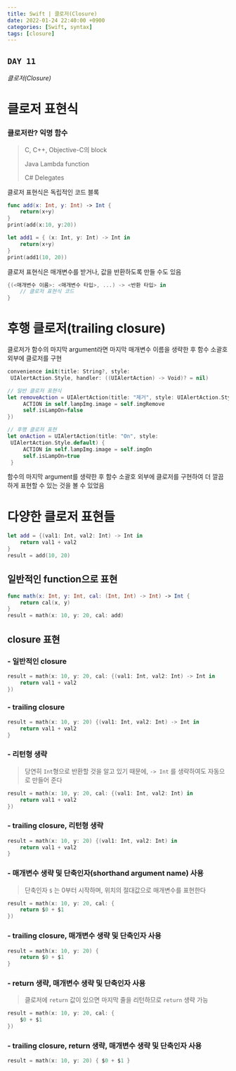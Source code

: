 ```yaml
---
title: Swift | 클로저(Closure)
date: 2022-01-24 22:40:00 +0900
categories: [Swift, syntax]
tags: [closure]
---
```


## `DAY 11`

*클로저(Closure)*

# 클로저 표현식

### 클로저란? **익명 함수**

> C, C++, Objective-C의 block
> 
> Java Lambda function
> 
> C# Delegates

클로저 표현식은 독립적인 코드 블록

```swift
func add(x: Int, y: Int) -> Int {
    return(x+y)
}
print(add(x:10, y:20))

let add1 = { (x: Int, y: Int) -> Int in
    return(x+y)
}
print(add1(10, 20))
```

클로저 표현식은 매개변수를 받거나, 값을 반환하도록 만들 수도 있음

```swift
{(<매개변수 이름>: <매개변수 타입>, ...) -> <반환 타입> in
    // 클로저 표현식 코드
}
```

# 후행 클로저(trailing closure)

클로저가 함수의 마지막 argument라면 마지막 매개변수 이름을 생략한 후 함수 소괄호 외부에 클로저를 구현

```swift
convenience init(title: String?, style:
 UIAlertAction.Style, handler: ((UIAlertAction) -> Void)? = nil)

// 일반 클로저 표현식
let removeAction = UIAlertAction(title: "제거", style: UIAlertAction.Style.destructive, handler:  {
     ACTION in self.lampImg.image = self.imgRemove
     self.isLampOn=false
})

// 후행 클로저 표현
let onAction = UIAlertAction(title: "On", style:
 UIAlertAction.Style.default) {
     ACTION in self.lampImg.image = self.imgOn
     self.isLampOn=true
 }
```

함수의 마지막 argument를 생략한 후 함수 소괄호 외부에 클로저를 구현하여 더 깔끔하게 표현할 수 있는 것을 볼 수 있었음

# 다양한 클로저 표현들

```swift
let add = {(val1: Int, val2: Int) -> Int in
    return val1 + val2
}
result = add(10, 20)
```

## **일반적인 function으로 표현**

```swift
func math(x: Int, y: Int, cal: (Int, Int) -> Int) -> Int {
    return cal(x, y)
}
result = math(x: 10, y: 20, cal: add)
```

## **closure 표현**

### - 일반적인 closure

```swift
result = math(x: 10, y: 20, cal: {(val1: Int, val2: Int) -> Int in
    return val1 + val2
})
```

### - trailing closure

```swift
result = math(x: 10, y: 20) {(val1: Int, val2: Int) -> Int in
    return val1 + val2
}
```

### - 리턴형 생략

> 당연히 `Int`형으로 반환할 것을 알고 있기 때문에, `-> Int` 를 생략하여도 자동으로 만들어 준다

```swift
result = math(x: 10, y: 20, cal: {(val1: Int, val2: Int) in
    return val1 + val2
})
```

### - trailing closure, 리턴형 생략

```swift
result = math(x: 10, y: 20) {(val1: Int, val2: Int) in
    return val1 + val2
}
```

### - 매개변수 생략 및 단축인자(shorthand argument name) 사용

> 단축인자 `$` 는 0부터 시작하며, 위치의 절대값으로 매개변수를 표현한다

```swift
result = math(x: 10, y: 20, cal: {
    return $0 + $1
})
```


### - trailing closure, 매개변수 생략 및 단축인자 사용

```swift
result = math(x: 10, y: 20) {
    return $0 + $1
}
```

### - return 생략, 매개변수 생략 및 단축인자 사용

> 클로저에 `return` 값이 있으면 마지막 줄을 리턴하므로 `return` 생략 가능

```swift
result = math(x: 10, y: 20, cal: {
    $0 + $1
})
```

### - trailing closure, return 생략, 매개변수 생략 및 단축인자 사용

```swift
result = math(x: 10, y: 20) { $0 + $1 }
```
